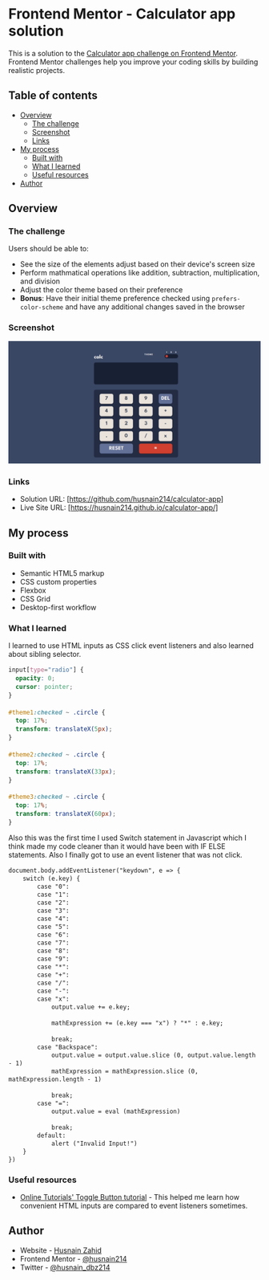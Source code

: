 # Frontend Mentor - Calculator app solution

This is a solution to the [Calculator app challenge on Frontend Mentor](https://www.frontendmentor.io/challenges/calculator-app-9lteq5N29). Frontend Mentor challenges help you improve your coding skills by building realistic projects. 

## Table of contents

- [Overview](#overview)
  - [The challenge](#the-challenge)
  - [Screenshot](#screenshot)
  - [Links](#links)
- [My process](#my-process)
  - [Built with](#built-with)
  - [What I learned](#what-i-learned)
  - [Useful resources](#useful-resources)
- [Author](#author)

## Overview

### The challenge

Users should be able to:

- See the size of the elements adjust based on their device's screen size
- Perform mathmatical operations like addition, subtraction, multiplication, and division
- Adjust the color theme based on their preference
- **Bonus**: Have their initial theme preference checked using `prefers-color-scheme` and have any additional changes saved in the browser

### Screenshot

![](./images/screenshot.png)

### Links

- Solution URL: [https://github.com/husnain214/calculator-app]
- Live Site URL: [https://husnain214.github.io/calculator-app/]

## My process

### Built with

- Semantic HTML5 markup
- CSS custom properties
- Flexbox
- CSS Grid
- Desktop-first workflow

### What I learned

I learned to use HTML inputs as CSS click event listeners and also learned about sibling selector.

```CSS
input[type="radio"] {
  opacity: 0;
  cursor: pointer;
}

#theme1:checked ~ .circle {
  top: 17%;
  transform: translateX(5px);
}

#theme2:checked ~ .circle {
  top: 17%;
  transform: translateX(33px);
}

#theme3:checked ~ .circle {
  top: 17%;
  transform: translateX(60px);
}
```
Also this was the first time I used Switch statement in Javascript which I think made my code cleaner than it would have been with IF ELSE statements. Also I finally got to use an event listener that was not click.

```JS
document.body.addEventListener("keydown", e => {
    switch (e.key) {
        case "0":
        case "1":
        case "2":
        case "3":
        case "4":
        case "5":
        case "6":
        case "7":
        case "8":
        case "9":
        case "*":
        case "+":
        case "/":
        case "-":
        case "x":
            output.value += e.key;

            mathExpression += (e.key === "x") ? "*" : e.key;

            break;
        case "Backspace":
            output.value = output.value.slice (0, output.value.length - 1)
            mathExpression = mathExpression.slice (0, mathExpression.length - 1)

            break;
        case "=":
            output.value = eval (mathExpression)

            break;
        default:
            alert ("Invalid Input!")
    }
})
```

### Useful resources

- [Online Tutorials' Toggle Button tutorial](https://www.youtube.com/watch?v=uCjDIMADK0w) - This helped me learn how convenient HTML inputs are compared to event listeners sometimes.

## Author

- Website - [Husnain Zahid](https://fantastic-khapse-2cca16.netlify.app/)
- Frontend Mentor - [@husnain214](https://www.frontendmentor.io/profile/husnain214)
- Twitter - [@husnain_dbz214](https://twitter.com/husnain_dbz214)
